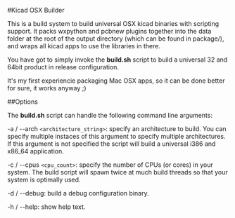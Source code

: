 #Kicad OSX Builder

This is a build system to build universal OSX kicad binaries with scripting support.
It packs wxpython and pcbnew plugins together into the data folder at the root of the
output directory (which can be found in package/), and wraps all kicad apps to use
the libraries in there.

You have got to simply invoke the **build.sh** script to build a universal 32 and 64bit
product in release configuration.

It's my first experiencie packaging Mac OSX apps, so it can be done better for sure,
it works anyway ;)

##Options

The **build.sh** script can handle the following command line arguments:

-a / --arch `<architecture_string>`: specify an architecture to build. You can specify
multiple instaces of this argument to specify multiple architectures. If this argument
is not specified the script will build a universal i386 and x86_64 application.

-c / --cpus `<cpu_count>`: specify the number of CPUs (or cores) in your system. The
build script will spawn twice at much build threads so that your system is optimally
used.

-d / --debug: build a debug configuration binary.

-h / --help: show help text.